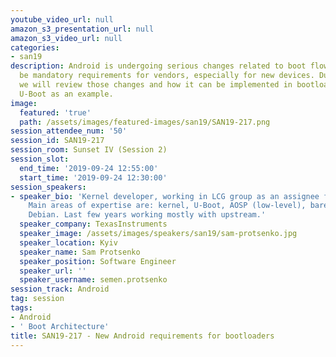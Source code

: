 ```yaml
---
youtube_video_url: null
amazon_s3_presentation_url: null
amazon_s3_video_url: null
categories:
- san19
description: Android is undergoing serious changes related to boot flow. Those can
  be mandatory requirements for vendors, especially for new devices. During this session
  we will review those changes and how it can be implemented in bootloaders, using
  U-Boot as an example.
image:
  featured: 'true'
  path: /assets/images/featured-images/san19/SAN19-217.png
session_attendee_num: '50'
session_id: SAN19-217
session_room: Sunset IV (Session 2)
session_slot:
  end_time: '2019-09-24 12:55:00'
  start_time: '2019-09-24 12:30:00'
session_speakers:
- speaker_bio: 'Kernel developer, working in LCG group as an assignee from TexasInstruments.
    Main areas of expertise are: kernel, U-Boot, AOSP (low-level), bare-metal firmwares,
    Debian. Last few years working mostly with upstream.'
  speaker_company: TexasInstruments
  speaker_image: /assets/images/speakers/san19/sam-protsenko.jpg
  speaker_location: Kyiv
  speaker_name: Sam Protsenko
  speaker_position: Software Engineer
  speaker_url: ''
  speaker_username: semen.protsenko
session_track: Android
tag: session
tags:
- Android
- ' Boot Architecture'
title: SAN19-217 - New Android requirements for bootloaders
---
```


